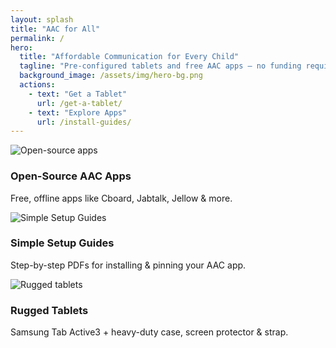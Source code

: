 ```yaml
---
layout: splash
title: "AAC for All"
permalink: /
hero:
  title: "Affordable Communication for Every Child"
  tagline: "Pre-configured tablets and free AAC apps — no funding required"
  background_image: /assets/img/hero-bg.png
  actions:
    - text: "Get a Tablet"
      url: /get-a-tablet/
    - text: "Explore Apps"
      url: /install-guides/
---
```


<section id="features" class="features-grid">
  <div class="card">
    <img src="{{ '/assets/img/aac-1.jpg' | prepend: site.baseurl }}" alt="Open-source apps">
    <h3>Open-Source AAC Apps</h3>
    <p>Free, offline apps like Cboard, Jabtalk, Jellow &amp; more.</p>
  </div>
  <div class="card">
    <img src="{{ '/assets/img/aac-2.jpg' | prepend: site.baseurl }}" alt="Simple Setup Guides">
    <h3>Simple Setup Guides</h3>
    <p>Step-by-step PDFs for installing &amp; pinning your AAC app.</p>
  </div>
  <div class="card">
    <img src="{{ '/assets/img/aac-3.png' | prepend: site.baseurl }}" alt="Rugged tablets">
    <h3>Rugged Tablets</h3>
    <p>Samsung Tab Active3 + heavy-duty case, screen protector &amp; strap.</p>
  </div>
</section>

